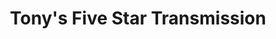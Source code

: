 ---
title: "Tony's Five Star Transmission"
url: /peoria/tonys-five-star-transmission/
shop: Autowerkstatt
---